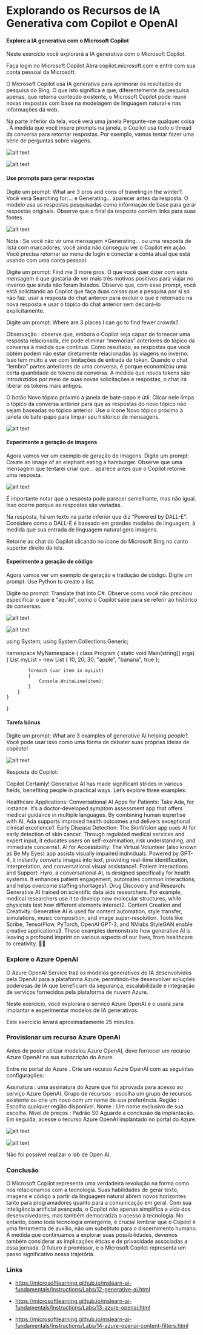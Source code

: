 # Explorando os Recursos de IA Generativa com Copilot e OpenAI


#### Explore a IA generativa com o Microsoft Copilot 
Neste exercício você explorará a IA generativa com o Microsoft Copilot.

Faça login no Microsoft Copilot
Abra copilot.microsoft.com e entre com sua conta pessoal da Microsoft.

O Microsoft Copilot usa IA generativa para aprimorar os resultados de pesquisa do Bing. O que isto significa é que, diferentemente da pesquisa apenas, que retorna conteúdo existente, o Microsoft Copilot pode reunir novas respostas com base na modelagem de linguagem natural e nas informações da web.

Na parte inferior da tela, você verá uma janela Pergunte-me qualquer coisa . À medida que você insere prompts na janela, o Copilot usa todo o thread da conversa para retornar respostas. Por exemplo, vamos tentar fazer uma série de perguntas sobre viagens.

![alt text](image-1.png)

![alt text](image-2.png)



#### Use prompts para gerar respostas 

Digite um prompt: What are 3 pros and cons of traveling in the winter?. Você verá Searching for:… e Generating… aparecer antes da resposta. O modelo usa as respostas pesquisadas como informação de base para gerar respostas originais. Observe que o final da resposta contém links para suas fontes.

![alt text](image.png)

Nota : Se você não vir uma mensagem *Generating… ou uma resposta de lista com marcadores, você ainda não conseguiu ver o Copilot em ação. Você precisa retornar ao menu de login e conectar a conta atual que está usando com uma conta pessoal.

Digite um prompt: Find me 3 more pros. O que você quer dizer com esta mensagem é que gostaria de ver mais três motivos positivos para viajar no inverno que ainda não foram listados. Observe que, com esse prompt, você está solicitando ao Copilot que faça duas coisas que a pesquisa por si só não faz: usar a resposta do chat anterior para excluir o que é retornado na nova resposta e usar o tópico do chat anterior sem declará-lo explicitamente.

Digite um prompt: Where are 3 places I can go to find fewer crowds?.

Observação : observe que, embora o Copilot seja capaz de fornecer uma resposta relacionada, ele pode eliminar “memórias” anteriores do tópico da conversa à medida que continua. Como resultado, as respostas que você obtém podem não estar diretamente relacionadas às viagens no inverno. Isso tem muito a ver com limitações de entrada de token. Quando o chat “lembra” partes anteriores de uma conversa, é porque economizou uma certa quantidade de tokens da conversa. À medida que novos tokens são introduzidos por meio de suas novas solicitações e respostas, o chat irá liberar os tokens mais antigos.

O botão Novo tópico próximo à janela de bate-papo é útil. Clicar nele limpa o tópico da conversa anterior para que as respostas do novo tópico não sejam baseadas no tópico anterior. Use o ícone Novo tópico próximo à janela de bate-papo para limpar seu histórico de mensagens.

![alt text](image-3.png)


#### Experimente a geração de imagens 

Agora vamos ver um exemplo de geração de imagens. Digite um prompt: Create an image of an elephant eating a hamburger. Observe que uma mensagem que tentarei criar que… aparece antes que o Copilot retorne uma resposta.

![alt text](image-4.png)

É importante notar que a resposta pode parecer semelhante, mas não igual. Isso ocorre porque as respostas são variadas.

Na resposta, há um texto na parte inferior que diz “Powered by DALL-E”. Considere como o DALL-E é baseado em grandes modelos de linguagem, à medida que sua entrada de linguagem natural gera imagens.

Retorne ao chat do Copilot clicando no ícone do Microsoft Bing no canto superior direito da tela.



#### Experimente a geração de código 

Agora vamos ver um exemplo de geração e tradução de código. Digite um prompt: Use Python to create a list.

Digite no prompt: Translate that into C#. Observe como você não precisou especificar o que é “aquilo”, como o Copilot sabe para se referir ao histórico de conversas.

![alt text](image-5.png)

![alt text](image-7.png)

using System;
using System.Collections.Generic;

namespace MyNamespace
{
    class Program
    {
        static void Main(string[] args)
        {
            List<object> myList = new List<object>
            {
                10, 20, 30, "apple", "banana", true
            };

            foreach (var item in myList)
            {
                Console.WriteLine(item);
            }
        }
    }
}



#### Tarefa bônus 

Digite um prompt: What are 3 examples of generative AI helping people?. Você pode usar isso como uma forma de debater suas próprias ideias de copiloto!


![alt text](image-8.png)

Resposta do Copilot:

Copilot
Certainly! Generative AI has made significant strides in various fields, benefiting people in practical ways. Let’s explore three examples:

Healthcare Applications:
Conversational AI Apps for Patients: Take Ada, for instance. It’s a doctor-developed symptom assessment app that offers medical guidance in multiple languages. By combining human expertise with AI, Ada supports improved health outcomes and delivers exceptional clinical excellence1.
Early Disease Detection: The SkinVision app uses AI for early detection of skin cancer. Through regulated medical services and expert input, it educates users on self-examination, risk understanding, and immediate concerns1.
AI for Accessibility: The Virtual Volunteer (also known as Be My Eyes) app assists visually impaired individuals. Powered by GPT-4, it instantly converts images into text, providing real-time identification, interpretation, and conversational visual assistance1.
Patient Interactions and Support: Hyro, a conversational AI, is designed specifically for health systems. It enhances patient engagement, automates common interactions, and helps overcome staffing shortages1.
Drug Discovery and Research:
Generative AI trained on scientific data aids researchers. For example, medical researchers use it to develop new molecular structures, while physicists test how different elements interact2.
Content Creation and Creativity:
Generative AI is used for content automation, style transfer, simulations, music composition, and image super-resolution. Tools like Scribe, TensorFlow, PyTorch, OpenAI GPT-3, and NVlabs StyleGAN enable creative applications3.
These examples demonstrate how generative AI is leaving a profound imprint on various aspects of our lives, from healthcare to creativity. 🌟🤖




### Explore o Azure OpenAI 

O Azure OpenAI Service traz os modelos generativos de IA desenvolvidos pela OpenAI para a plataforma Azure, permitindo-lhe desenvolver soluções poderosas de IA que beneficiam da segurança, escalabilidade e integração de serviços fornecidos pela plataforma de nuvem Azure.

Neste exercício, você explorará o serviço Azure OpenAI e o usará para implantar e experimentar modelos de IA generativos.

Este exercício levará aproximadamente 25 minutos.


### Provisionar um recurso Azure OpenAI 

Antes de poder utilizar modelos Azure OpenAI, deve fornecer um recurso Azure OpenAI na sua subscrição do Azure.

Entre no portal do Azure .
Crie um recurso Azure OpenAI com as seguintes configurações:

Assinatura : uma assinatura do Azure que foi aprovada para acesso ao serviço Azure OpenAI.
Grupo de recursos : escolha um grupo de recursos existente ou crie um novo com um nome de sua preferência.
Região : Escolha qualquer região disponível.
Nome : Um nome exclusivo de sua escolha.
Nível de preços : Padrão S0
Aguarde a conclusão da implantação. Em seguida, acesse o recurso Azure OpenAI implantado no portal do Azure.

![alt text](image-9.png)

![alt text](image-10.png)

Não foi possível realizar o lab de Open AI.

### Conclusão

O Microsoft Copilot representa uma verdadeira revolução na forma como nos relacionamos com a tecnologia. Suas habilidades de gerar texto, imagens e código a partir da linguagem natural abrem novos horizontes tanto para programadores quanto para a comunicação em geral. Com sua inteligência artificial avançada, o Copilot não apenas simplifica a vida dos desenvolvedores, mas também democratiza o acesso à tecnologia. No entanto, como toda tecnologia emergente, é crucial lembrar que o Copilot é uma ferramenta de auxílio, não um substituto para o discernimento humano. À medida que continuamos a explorar suas possibilidades, devemos também considerar as implicações éticas e de privacidade associadas a essa jornada. O futuro é promissor, e o Microsoft Copilot representa um passo significativo nessa trajetória.

### Links

- https://microsoftlearning.github.io/mslearn-ai-fundamentals/Instructions/Labs/12-generative-ai.html

- https://microsoftlearning.github.io/mslearn-ai-fundamentals/Instructions/Labs/13-azure-openai.html

- https://microsoftlearning.github.io/mslearn-ai-fundamentals/Instructions/Labs/14-azure-openai-content-filters.html

